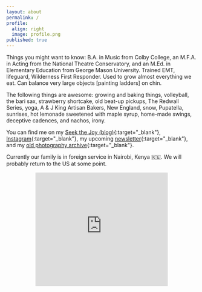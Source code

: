 ```yaml
---
layout: about
permalink: /
profile:
  align: right
  image: profile.png
published: true
---
```


Things you might want to know: B.A. in Music from Colby College, an M.F.A. in Acting from the National Theatre Conservatory, and an M.Ed. in Elementary Education from George Mason University. Trained EMT, lifeguard, Wilderness First Responder. Used to grow almost everything we eat. Can balance very large objects [painting ladders] on chin.

The following things are awesome: growing and baking things, volleyball, the bari sax, strawberry shortcake, old beat-up pickups, The Redwall Series, yoga, A & J King Artisan Bakers, New England, snow, Pupatella, sunrises, hot lemonade sweetened with maple syrup, home-made swings, deceptive cadences, and nachos, irony.

You can find me on my [Seek the Joy (blog)](https://seekthejoy.com){:target="_blank"}, [Instagram](https://seekthejoy.com){:target="_blank"}, my upcoming [newsletter](https://goseek.substack.com){:target="_blank"}, and my [old photography archive](https://ericlaurits.popsy.site){:target="_blank"}.

Currently our family is in foreign service in Nairobi, Kenya 🇰🇪. We will probably return to the US at some point.

<p align="center"><iframe src="https://goseek.substack.com/embed" width="350" height="300" style="border:1px solid #FFFFFF; background:white;" frameborder="0" scrolling="no"></iframe></p>
